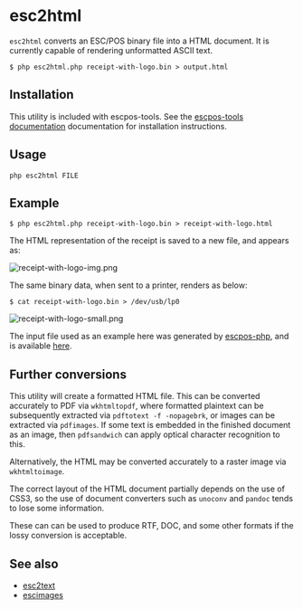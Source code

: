 # esc2html

`esc2html` converts an ESC/POS binary file into a HTML document. It is currently capable of rendering unformatted ASCII text.

```
$ php esc2html.php receipt-with-logo.bin > output.html
```

## Installation

This utility is included with escpos-tools. See the
[escpos-tools documentation](https://github.com/receipt-print-hq/escpos-tools)
documentation for installation instructions.

## Usage

```
php esc2html FILE
```

## Example

```
$ php esc2html.php receipt-with-logo.bin > receipt-with-logo.html
```

The HTML representation of the receipt is saved to a new file, and appears as:

![receipt-with-logo-img.png](https://raw.githubusercontent.com/receipt-print-hq/escpos-tools/master/doc/receipt-with-logo-html.png)

The same binary data, when sent to a printer, renders as below:

```
$ cat receipt-with-logo.bin > /dev/usb/lp0 
```

![receipt-with-logo-small.png](https://raw.githubusercontent.com/receipt-print-hq/escpos-tools/master/doc/receipt-with-logo-small.png)

The input file used as an example here was generated by [escpos-php](https://github.com/mike42/escpos-php), and is available [here](https://raw.githubusercontent.com/receipt-print-hq/escpos-tools/master/receipt-with-logo-small.bin).

## Further conversions

This utility will create a formatted HTML file. This can be converted accurately to PDF
via `wkhtmltopdf`, where formatted plaintext can be subsequently extracted via
`pdftotext -f -nopagebrk`, or images can be extracted via `pdfimages`. If some text
is embedded in the finished document as an image, then `pdfsandwich` can apply optical
character recognition to this.

Alternatively, the HTML may be converted accurately to a raster image via `wkhtmltoimage`.

The correct layout of the HTML document partially depends on the use of CSS3, so the
use of document converters such as `unoconv` and `pandoc` tends to lose some information.

These can can be used to produce RTF, DOC, and some other formats if the lossy conversion
is acceptable.

## See also

- [esc2text](esc2text.md)
- [escimages](escimages.md)


